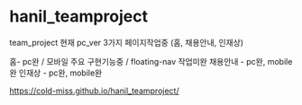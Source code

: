 # hanil_teamproject
team_project
현재 pc_ver 3가지 페이지작업중 (홈, 채용안내, 인재상)

홈- pc완 / 모바일 주요 구현기능중 / floating-nav 작업미완 
채용안내 - pc완, mobile완
인재상 - pc완, mobile완

https://cold-miss.github.io/hanil_teamproject/
